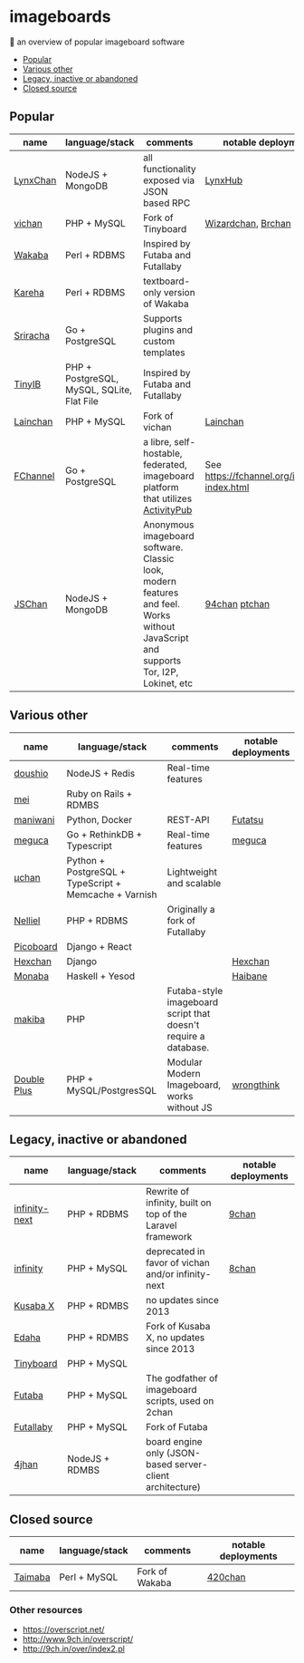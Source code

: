 # imageboards
:ramen: an overview of popular imageboard software

* [Popular](#popular)
* [Various other](#various-other)
* [Legacy, inactive or abandoned](#legacy-inactive-or-abandoned)
* [Closed source](#closed-source)

## Popular
name | language/stack | comments | notable deployments
-----| -------------- | ------ | --------
[LynxChan](https://gitgud.io/LynxChan/LynxChan ) | NodeJS + MongoDB | all functionality exposed via JSON based RPC | [LynxHub](https://lynx.farted.net/lynx/)
[vichan](https://github.com/vichan-devel/vichan/) | PHP + MySQL | Fork of Tinyboard | [Wizardchan](https://wizchan.org/), [Brchan](http://www.brchan.org/)
[Wakaba](http://wakaba.c3.cx/s/web/wakaba_kareha) | Perl + RDBMS |  Inspired by Futaba and Futallaby |
[Kareha](http://wakaba.c3.cx/s/web/wakaba_kareha) | Perl + RDBMS | textboard-only version of Wakaba |
[Sriracha](https://codeberg.org/tslocum/sriracha) | Go + PostgreSQL | Supports plugins and custom templates | 
[TinyIB](https://codeberg.org/tslocum/tinyib) | PHP + PostgreSQL, MySQL, SQLite, Flat File | Inspired by Futaba and Futallaby | 
[Lainchan](https://github.com/lainchan/lainchan/) | PHP + MySQL | Fork of vichan | [Lainchan](https://lainchan.org/)
[FChannel](https://github.com/FChannel0/FChannel-Server) | Go + PostgreSQL | a libre, self-hostable, federated, imageboard platform that utilizes [ActivityPub](https://www.w3.org/TR/activitypub/) | See https://fchannel.org/instance-index.html
[JSChan](https://gitgud.io/fatchan/jschan) | NodeJS + MongoDB | Anonymous imageboard software. Classic look, modern features and feel. Works without JavaScript and supports Tor, I2P, Lokinet, etc | [94chan](https://94chan.org/) [ptchan](https://ptchan.org/)

## Various other
name | language/stack | comments | notable deployments
-----| -------------- | ------ | --------
[doushio](https://github.com/lalcmellkmal/doushio) | NodeJS + Redis |  Real-time features |
[mei](https://github.com/lulalala/mei) | Ruby on Rails + RDMBS | |  
[maniwani](https://github.com/DangerOnTheRanger/maniwani) | Python, Docker | REST-API | [Futatsu](https://futatsu.org/)
[meguca](https://github.com/bakape/meguca) | Go + RethinkDB + Typescript |  Real-time features | [meguca](https://shamik.ooo)
[µchan](https://github.com/Floens/uchan) | Python + PostgreSQL + TypeScript + Memcache + Varnish | Lightweight and scalable |
[Nelliel](https://github.com/NellielProject/Nelliel) | PHP + RDBMS | Originally a fork of Futallaby |
[Picoboard](https://github.com/anonim-legivon/picoboard) | Django + React | |  
[Hexchan](https://github.com/hexchan/hexchan-engine)  | Django | | [Hexchan](https://hexchan.org/)
[Monaba](https://github.com/ahushh/Monaba) | Haskell + Yesod | | [Haibane](https://haibane.ru/)
[makiba](https://github.com/maki64/makiba) | PHP | Futaba-style imageboard script that doesn't require a database.
[Double Plus](https://gitgud.io/odilitime/lynxphp) | PHP + MySQL/PostgresSQL | Modular Modern Imageboard, works without JS | [wrongthink](https://wrongthink.net)




## Legacy, inactive or abandoned
name | language/stack | comments | notable deployments
-----| -------------- | ------ | --------
[infinity-next](https://github.com/infinity-next/infinity-next) | PHP + RDBMS | Rewrite of infinity, built on top of the Laravel framework | [9chan](https://9chan.tw)
[infinity](https://github.com/ctrlcctrlv/infinity) | PHP + MySQL |  deprecated in favor of vichan and/or infinity-next | [8chan](http://8ch.net)
[Kusaba X](http://kusabax.cultnet.net/) | PHP + RDMBS |  no updates since 2013 |
[Edaha](https://github.com/Edaha/Edaha) | PHP + RDMBS |  Fork of Kusaba X, no updates since 2013 |
[Tinyboard](https://github.com/savetheinternet/Tinyboard) | PHP + MySQL | | 
[Futaba](http://jun.2chan.net/script/) | PHP + MySQL | The godfather of imageboard scripts, used on 2chan |
[Futallaby](http://www.1chan.net/futallaby/) | PHP + MySQL | Fork of Futaba
[4jhan](https://github.com/phikal/4jhan-server) | NodeJS + RDMBS | board engine only (JSON-based server-client architecture) |


## Closed source
name | language/stack | comments | notable deployments
-----| -------------- | ------ | --------
[Taimaba](https://taimapedia.org/index.php?title=Taimaba) | Perl + MySQL | Fork of Wakaba | [420chan](http://420chan.org)


### Other resources
* https://overscript.net/
* http://www.9ch.in/overscript/
* http://9ch.in/over/index2.pl
